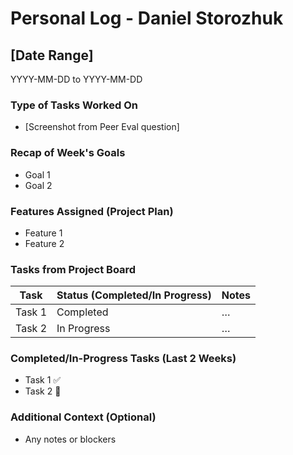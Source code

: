 # Personal Log - Daniel Storozhuk

## [Date Range]  
YYYY-MM-DD to YYYY-MM-DD

### Type of Tasks Worked On
- [Screenshot from Peer Eval question]

### Recap of Week's Goals
- Goal 1
- Goal 2

### Features Assigned (Project Plan)
- Feature 1
- Feature 2

### Tasks from Project Board
| Task | Status (Completed/In Progress) | Notes |
|------|-------------------------------|-------|
| Task 1 | Completed | … |
| Task 2 | In Progress | … |

### Completed/In-Progress Tasks (Last 2 Weeks)
- Task 1 ✅
- Task 2 🔄

### Additional Context (Optional)
- Any notes or blockers
